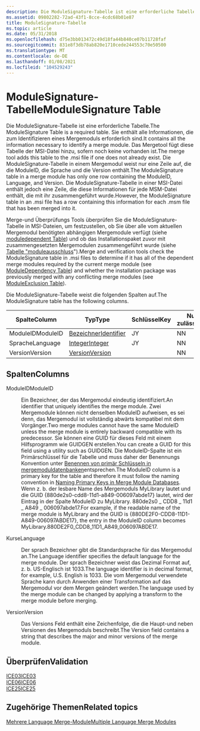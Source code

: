 ```yaml
---
description: Die ModuleSignature-Tabelle ist eine erforderliche Tabelle.
ms.assetid: 09802282-72ad-43f1-8cce-4cdc68b01e87
title: ModuleSignature-Tabelle
ms.topic: article
ms.date: 05/31/2018
ms.openlocfilehash: d75e3bb013472c49d18fa44b840ce07b11728faf
ms.sourcegitcommit: 831e8f3db78ab820e1710cede244553c70e50500
ms.translationtype: MT
ms.contentlocale: de-DE
ms.lasthandoff: 01/08/2021
ms.locfileid: "104529243"
---
```

# <a name="modulesignature-table"></a><span data-ttu-id="27621-103">ModuleSignature-Tabelle</span><span class="sxs-lookup"><span data-stu-id="27621-103">ModuleSignature Table</span></span>

<span data-ttu-id="27621-104">Die ModuleSignature-Tabelle ist eine erforderliche Tabelle.</span><span class="sxs-lookup"><span data-stu-id="27621-104">The ModuleSignature Table is a required table.</span></span> <span data-ttu-id="27621-105">Sie enthält alle Informationen, die zum Identifizieren eines Mergemoduls erforderlich sind.</span><span class="sxs-lookup"><span data-stu-id="27621-105">It contains all the information necessary to identify a merge module.</span></span> <span data-ttu-id="27621-106">Das Mergetool fügt diese Tabelle der MSI-Datei hinzu, sofern noch keine vorhanden ist.</span><span class="sxs-lookup"><span data-stu-id="27621-106">The merge tool adds this table to the .msi file if one does not already exist.</span></span> <span data-ttu-id="27621-107">Die ModuleSignature-Tabelle in einem Mergemodul weist nur eine Zeile auf, die die ModuleID, die Sprache und die Version enthält.</span><span class="sxs-lookup"><span data-stu-id="27621-107">The ModuleSignature table in a merge module has only one row containing the ModuleID, Language, and Version.</span></span> <span data-ttu-id="27621-108">Die ModuleSignature-Tabelle in einer MSI-Datei enthält jedoch eine Zeile, die diese Informationen für jede MSM-Datei enthält, die mit ihr zusammengeführt wurde.</span><span class="sxs-lookup"><span data-stu-id="27621-108">However, the ModuleSignature table in an .msi file has a row containing this information for each .msm file that has been merged into it.</span></span>

<span data-ttu-id="27621-109">Merge-und Überprüfungs Tools überprüfen Sie die ModuleSignature-Tabelle in MSI-Dateien, um festzustellen, ob Sie über alle vom aktuellen Mergemodul benötigten abhängigen Mergemodule verfügt (siehe [moduledependent Table](moduledependency-table.md)) und ob das Installationspaket zuvor mit zusammengesetzten Mergemodulen zusammengeführt wurde (siehe [Tabelle "moduleausschluss](moduleexclusion-table.md)").</span><span class="sxs-lookup"><span data-stu-id="27621-109">Merge and verification tools check the ModuleSignature table in .msi files to determine if it has all of the dependent merge modules required by the current merge module (see [ModuleDependency Table](moduledependency-table.md)) and whether the installation package was previously merged with any conflicting merge modules (see [ModuleExclusion Table](moduleexclusion-table.md)).</span></span>

<span data-ttu-id="27621-110">Die ModuleSignature-Tabelle weist die folgenden Spalten auf.</span><span class="sxs-lookup"><span data-stu-id="27621-110">The ModuleSignature table has the following columns.</span></span>



| <span data-ttu-id="27621-111">Spalte</span><span class="sxs-lookup"><span data-stu-id="27621-111">Column</span></span>   | <span data-ttu-id="27621-112">Typ</span><span class="sxs-lookup"><span data-stu-id="27621-112">Type</span></span>                         | <span data-ttu-id="27621-113">Schlüssel</span><span class="sxs-lookup"><span data-stu-id="27621-113">Key</span></span> | <span data-ttu-id="27621-114">Nullwerte zulässig</span><span class="sxs-lookup"><span data-stu-id="27621-114">Nullable</span></span> |
|----------|------------------------------|-----|----------|
| <span data-ttu-id="27621-115">ModuleID</span><span class="sxs-lookup"><span data-stu-id="27621-115">ModuleID</span></span> | [<span data-ttu-id="27621-116">Bezeichner</span><span class="sxs-lookup"><span data-stu-id="27621-116">Identifier</span></span>](identifier.md) | <span data-ttu-id="27621-117">J</span><span class="sxs-lookup"><span data-stu-id="27621-117">Y</span></span>   | <span data-ttu-id="27621-118">N</span><span class="sxs-lookup"><span data-stu-id="27621-118">N</span></span>        |
| <span data-ttu-id="27621-119">Sprache</span><span class="sxs-lookup"><span data-stu-id="27621-119">Language</span></span> | [<span data-ttu-id="27621-120">Integer</span><span class="sxs-lookup"><span data-stu-id="27621-120">Integer</span></span>](integer.md)       | <span data-ttu-id="27621-121">J</span><span class="sxs-lookup"><span data-stu-id="27621-121">Y</span></span>   | <span data-ttu-id="27621-122">N</span><span class="sxs-lookup"><span data-stu-id="27621-122">N</span></span>        |
| <span data-ttu-id="27621-123">Version</span><span class="sxs-lookup"><span data-stu-id="27621-123">Version</span></span>  | [<span data-ttu-id="27621-124">Version</span><span class="sxs-lookup"><span data-stu-id="27621-124">Version</span></span>](version.md)       |     | <span data-ttu-id="27621-125">N</span><span class="sxs-lookup"><span data-stu-id="27621-125">N</span></span>        |



 

## <a name="columns"></a><span data-ttu-id="27621-126">Spalten</span><span class="sxs-lookup"><span data-stu-id="27621-126">Columns</span></span>

<dl> <dt>

<span data-ttu-id="27621-127"><span id="ModuleID"></span><span id="moduleid"></span><span id="MODULEID"></span>ModuleID</span><span class="sxs-lookup"><span data-stu-id="27621-127"><span id="ModuleID"></span><span id="moduleid"></span><span id="MODULEID"></span>ModuleID</span></span>
</dt> <dd>

<span data-ttu-id="27621-128">Ein Bezeichner, der das Mergemodul eindeutig identifiziert.</span><span class="sxs-lookup"><span data-stu-id="27621-128">An identifier that uniquely identifies the merge module.</span></span> <span data-ttu-id="27621-129">Zwei Mergemodule können nicht denselben ModuleID aufweisen, es sei denn, das Mergemodul ist vollständig abwärts kompatibel mit dem Vorgänger.</span><span class="sxs-lookup"><span data-stu-id="27621-129">Two merge modules cannot have the same ModuleID unless the merge module is entirely backward compatible with its predecessor.</span></span> <span data-ttu-id="27621-130">Sie können eine GUID für dieses Feld mit einem Hilfsprogramm wie GUIDGEN erstellen.</span><span class="sxs-lookup"><span data-stu-id="27621-130">You can create a GUID for this field using a utility such as GUIDGEN.</span></span> <span data-ttu-id="27621-131">Die ModuleID-Spalte ist ein Primärschlüssel für die Tabelle und muss daher der Benennungs Konvention unter [Benennen von primär Schlüsseln in mergemoduldatenbanken](naming-primary-keys-in-merge-module-databases.md)entsprechen.</span><span class="sxs-lookup"><span data-stu-id="27621-131">The ModuleID column is a primary key for the table and therefore it must follow the naming convention in [Naming Primary Keys in Merge Module Databases](naming-primary-keys-in-merge-module-databases.md).</span></span> <span data-ttu-id="27621-132">Wenn z. b. der lesbare Name des Mergemoduls MyLibrary lautet und die GUID {880de2s0-cdd8-11d1-a849-006097abde17} lautet, wird der Eintrag in der Spalte ModuleID zu MyLibrary. 880de2s0 \_ CDD8 \_ 11d1 \_ A849 \_ 006097abde17.</span><span class="sxs-lookup"><span data-stu-id="27621-132">For example, if the readable name of the merge module is MyLibrary and the GUID is {880DE2F0-CDD8-11D1-A849-006097ABDE17}, the entry in the ModuleID column becomes MyLibrary.880DE2F0\_CDD8\_11D1\_A849\_006097ABDE17.</span></span>

</dd> <dt>

<span data-ttu-id="27621-133"><span id="Language"></span><span id="language"></span><span id="LANGUAGE"></span>Kurse</span><span class="sxs-lookup"><span data-stu-id="27621-133"><span id="Language"></span><span id="language"></span><span id="LANGUAGE"></span>Language</span></span>
</dt> <dd>

<span data-ttu-id="27621-134">Der sprach Bezeichner gibt die Standardsprache für das Mergemodul an.</span><span class="sxs-lookup"><span data-stu-id="27621-134">The Language identifier specifies the default language for the merge module.</span></span> <span data-ttu-id="27621-135">Der sprach Bezeichner weist das Dezimal Format auf, z. b. US-Englisch ist 1033.</span><span class="sxs-lookup"><span data-stu-id="27621-135">The language identifier is in decimal format, for example, U.S. English is 1033.</span></span> <span data-ttu-id="27621-136">Die vom Mergemodul verwendete Sprache kann durch Anwenden einer Transformation auf das Mergemodul vor dem Mergen geändert werden.</span><span class="sxs-lookup"><span data-stu-id="27621-136">The language used by the merge module can be changed by applying a transform to the merge module before merging.</span></span>

</dd> <dt>

<span data-ttu-id="27621-137"><span id="Version"></span><span id="version"></span><span id="VERSION"></span>Version</span><span class="sxs-lookup"><span data-stu-id="27621-137"><span id="Version"></span><span id="version"></span><span id="VERSION"></span>Version</span></span>
</dt> <dd>

<span data-ttu-id="27621-138">Das Versions Feld enthält eine Zeichenfolge, die die Haupt-und neben Versionen des Mergemoduls beschreibt.</span><span class="sxs-lookup"><span data-stu-id="27621-138">The Version field contains a string that describes the major and minor versions of the merge module.</span></span>

</dd> </dl>

## <a name="validation"></a><span data-ttu-id="27621-139">Überprüfen</span><span class="sxs-lookup"><span data-stu-id="27621-139">Validation</span></span>

<dl>

[<span data-ttu-id="27621-140">ICE03</span><span class="sxs-lookup"><span data-stu-id="27621-140">ICE03</span></span>](ice03.md)  
[<span data-ttu-id="27621-141">ICE06</span><span class="sxs-lookup"><span data-stu-id="27621-141">ICE06</span></span>](ice06.md)  
[<span data-ttu-id="27621-142">ICE25</span><span class="sxs-lookup"><span data-stu-id="27621-142">ICE25</span></span>](ice25.md)  
</dl>

## <a name="related-topics"></a><span data-ttu-id="27621-143">Zugehörige Themen</span><span class="sxs-lookup"><span data-stu-id="27621-143">Related topics</span></span>

<dl> <dt>

[<span data-ttu-id="27621-144">Mehrere Language Merge-Module</span><span class="sxs-lookup"><span data-stu-id="27621-144">Multiple Language Merge Modules</span></span>](multiple-language-merge-modules.md)
</dt> </dl>

 

 



